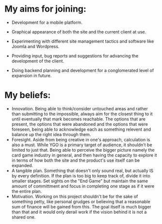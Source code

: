 # My aims for joining:

* Development for a mobile platform.

* Graphical appearance of both the site and the current client at use.

* Experimenting with different site management tactics and software like Joomla and Wordpress. 

* Providing input, bug reports and suggestions for advancing the development of the client.

* Doing backend planning and development for a conglomerated level of expansion in future. 

# My beliefs:
* Innovation. Being able to think/consider untouched areas and rather than submitting to the impossible, always aim for the closest thing to it until eventually that mark becomes reachable. The options that are present, the options that were abandoned and the options that were foreseen, being able to acknowledge each as something relevent and balance up the right idea through them. 
* Foresight. Aside from being creative in one's approach, calculation is also a must. While YGO is a primary target of audience, it shouldn't be limited to just that. Being able to perceive the bigger picture namely the card game industry in general, and then having the capacity to explore it in terms of how both the site and the product's use itself can be expanded.
* A tangible plan. Something that doesn't only sound real, but actually IS by every definition. If the plan is too big to keep track of, divide it into smaller stages. Set sights on the "End Game" but maintain the same amount of committment and focus in completing one stage as if it were the entire plan. 
* Motivation. Working on this project shouldn't be for the sake of something petty, like personal grudges or believing that a reasonable sum of finance will be gained from this. The goal itself is much bigger than that and it would only derail work if the vision behind it is not a shared one. 
